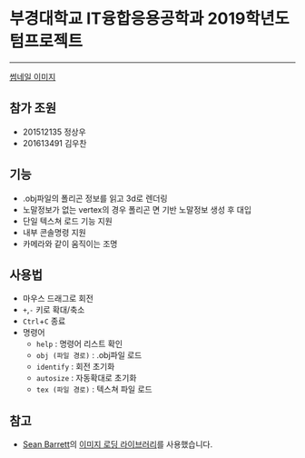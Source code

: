 # 부경대학교 IT융합응용공학과 2019학년도 텀프로젝트
---
[썸네일 이미지](!thumb.PNG)
## 참가 조원

* 201512135 정상우
* 201613491 김우찬

## 기능

* .obj파일의 폴리곤 정보를 읽고 3d로 렌더링
* 노말정보가 없는 vertex의 경우 폴리곤 면 기반 노말정보 생성 후 대입
* 단일 텍스쳐 로드 기능 지원
* 내부 콘솔명령 지원
* 카메라와 같이 움직이는 조명

## 사용법
* 마우스 드래그로 회전
* `+`,`-` 키로 확대/축소
* `Ctrl`+`C` 종료
* 명령어
	* `help` : 명령어 리스트 확인
	* `obj (파일 경로)` : .obj파일 로드
	* `identify` : 회전 초기화
	* `autosize` : 자동확대로 초기화
	* `tex (파일 경로)` : 텍스쳐 파일 로드
	
## 참고

* [Sean Barrett](https://github.com/nothings)의 [이미지 로딩 라이브러리](https://github.com/nothings/stb/blob/master/stb_image.h)를 사용했습니다.

